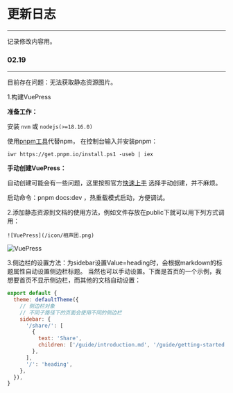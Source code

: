 # 更新日志
---
记录修改内容用。


### 02.19
---

目前存在问题：无法获取静态资源图片。

1.构建VuePress

**准备工作：**

安装 `nvm` 或 `nodejs(>=18.16.0)`

使用[pnpm工具](https://www.pnpm.cn/)代替npm，
在控制台输入并安装pnpm：

```shell
iwr https://get.pnpm.io/install.ps1 -useb | iex
```

**手动创建VuePress：**

自动创建可能会有一些问题，这里按照官方[快速上手](https://v2.vuepress.vuejs.org/zh/guide/getting-started.html)
选择手动创建，并不麻烦。

启动命令：pnpm docs:dev ，热重载模式启动，方便调试。

2.添加静态资源到文档的使用方法，例如文件存放在public下就可以用下列方式调用：
```vue
![VuePress](/icon/相声团.png)
```

![VuePress](/icon/相声团.png)

3.侧边栏的设置方法：为sidebar设置Value=heading时，会根据markdown的标题属性自动设置侧边栏标题。
当然也可以手动设置。下面是首页的一个示例，我想要首页不显示侧边栏，而其他的文档自动设置：

```js
export default {
  theme: defaultTheme({
    // 侧边栏对象
    // 不同子路径下的页面会使用不同的侧边栏
    sidebar: {
      '/share/': [
        {
          text: 'Share',
          children: ['/guide/introduction.md', '/guide/getting-started.md'],
        },
      ],
      '/': 'heading',
    },
  }),
}

```
